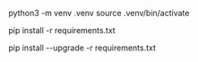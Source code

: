 python3 -m venv .venv
source .venv/bin/activate

pip install -r requirements.txt

pip install --upgrade -r requirements.txt